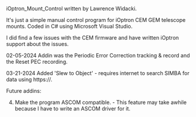 iOptron_Mount_Control written by Lawrence Widacki.

It's just a simple manual control program for iOptron CEM GEM telescope mounts.
Coded in C# using Microsoft Visual Studio. 

I did find a few issues with the CEM firmware and have written iOptron support about the issues.

02-05-2024 Addin was the Periodic Error Correction tracking & record and the Reset PEC recording.

03-21-2024 Added 'Slew to Object' - requires internet to search SIMBA for data using https://.

Future addins:

4. Make the program ASCOM compatible. - This feature may take awhile because I have to write an ASCOM driver for it.
